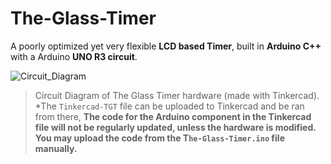 # The-Glass-Timer
A poorly optimized yet very flexible **LCD based Timer**, built in **Arduino C++** with a Arduino **UNO R3 circuit**.

![Circuit_Diagram](https://user-images.githubusercontent.com/58790623/120945731-24714180-c708-11eb-91c6-cf1c56a407fa.png)
> Circuit Diagram of The Glass Timer hardware (made with Tinkercad). *The `Tinkercad-TGT` file can be uploaded to Tinkercad and be ran from there, **The code for the Arduino component in the Tinkercad file will not be regularly updated, unless the hardware is modified. You may upload the code from the T`he-Glass-Timer.ino` file manually.**

